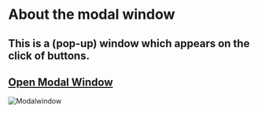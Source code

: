 # About the modal window
## This is a (pop-up) window which appears on the click of buttons.
## [Open Modal Window](https://popupmodalwindow.netlify.app/)
![Modalwindow](https://github.com/user-attachments/assets/2952cd21-b255-4b02-9f44-c24a24214ca5)


